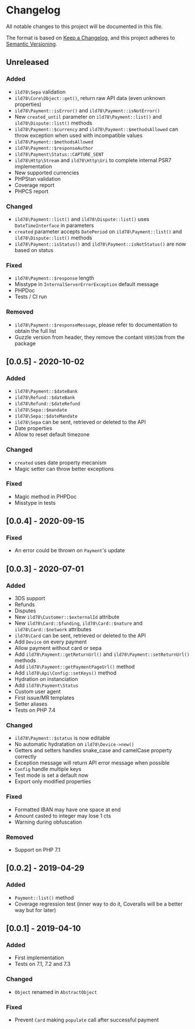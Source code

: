 # Changelog
All notable changes to this project will be documented in this file.

The format is based on [Keep a Changelog](https://keepachangelog.com/en/1.0.0/),
and this project adheres to [Semantic Versioning](https://semver.org/spec/v2.0.0.html).

## Unreleased

### Added
- `ild78\Sepa` validation
- `ild78\Core\Object::get()`, return raw API data (even unknown properties)
- `ild78\Payment::isError()` and `ild78\Payment::isNotError()`
- New `created_until` parameter on `ild78\Payment::list()` and `ild78\Dispute::list()` methods
- `ild78\Payment::$currency` and `ild78\Payment::$methodsAllowed` can throw exception when used with incompatible values
- `ild78\Payment::$methodsAllowed`
- `ild78\Payment::$responseAuthor`
- `ild78\Payment\Status::CAPTURE_SENT`
- `ild78\Http\Stream` and `ild78\Http\Uri` to complete internal PSR7 implementation
- New supported currencies
- PHPStan validation
- Coverage report
- PHPCS report

### Changed
- `ild78\Payment::list()` and `ild78\Dispute::list()` uses `DateTimeInterface` in parameters
- `created` parameter accepts `DatePeriod` on `ild78\Payment::list()` and `ild78\Dispute::list()` methods
- `ild78\Payment::isStatus()` and `ild78\Payment::isNotStatus()` are now based on status

### Fixed
- `ild78\Payment::$response` length
- Misstype in `InternalServerErrorException` default message
- PHPDoc
- Tests / CI run

### Removed
- `ild78\Payment::$responseMessage`, please refer to documentation to obtain the full list
- Guzzle version from header, they remove the contant `VERSION` from the package


## [0.0.5] - 2020-10-02

### Added
- `ild78\Payment::$dateBank`
- `ild78\Refund::$dateBank`
- `ild78\Refund::$dateRefund`
- `ild78\Sepa::$mandate`
- `ild78\Sepa::$dateMandate`
- `ild78\Sepa` can be sent, retrieved or deleted to the API
- Date properties
- Allow to reset default timezone

### Changed
- `created` uses date property mecanism
- Magic setter can throw better exceptions

### Fixed
- Magic method in PHPDoc
- Misstype in tests


## [0.0.4] - 2020-09-15

### Fixed
- An error could be thrown on `Payment`'s update


## [0.0.3] - 2020-07-01

### Added
- 3DS support
- Refunds
- Disputes
- New `ild78\Customer::$externalId` attribute
- New `ild78\Card::$funding`, `ild78\Card::$nature` and `ild78\Card::$network` attributes
- `ild78\Card` can be sent, retrieved or deleted to the API
- Add `Device` on every payment
- Allow payment without card or sepa
- Add `ild78\Payment::getReturnUrl()` and `ild78\Payment::setReturnUrl()` methods
- Add `ild78\Payment::getPaymentPageUrl()` method
- Add `ild78\Api\Config::setKeys()` method
- Hydration on instanciation
- Add `ild78\Payment\Status`
- Custom user agent
- First issue/MR templates
- Setter aliases
- Tests on PHP 7.4

### Changed
- `ild78\Payment::$status` is now editable
- No automatic hydratation on `ild78\Device->new()`
- Getters and setters handles snake_case and camelCase property correctly
- Exception message will return API error message when possible
- `Config` handle multiple keys
- Test mode is set a default now
- Export only modified properties

### Fixed
- Formatted IBAN may have one space at end
- Amount casted to integer may lose 1 cts
- Warning during obfuscation

### Removed
- Support on PHP 7.1


## [0.0.2] - 2019-04-29

### Added
- `Payment::list()` method
- Coverage regression test (inner way to do it, Coveralls will be a better way but for later)


## [0.0.1] - 2019-04-10

### Added
- First implementation
- Tests on 7.1, 7.2 and 7.3

### Changed
- `Object` renamed in `AbstractObject`

### Fixed
- Prevent `Card` making `populate` call after successful payment
